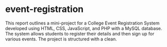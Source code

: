 # event-registration
This report outlines a mini-project for a College Event Registration System developed using HTML, CSS, JavaScript, and PHP with a MySQL database. The system allows students to register their details and then sign up for various events. The project is structured with a clean.
